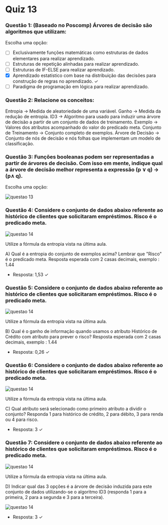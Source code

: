# Quiz 13

### Questão 1: (Baseado no Poscomp) Árvores de decisão são algoritmos que utilizam:

Escolha uma opção:

- [ ] Exclusivamente funções matemáticas como estruturas de dados elementares para realizar aprendizado.
- [ ] Estruturas de repetição alinhadas para realizar aprendizado.
- [ ] Estruturas de IF-ELSE para realizar aprendizado.
- [x] Aprendizado estatístico com base na distribuição das decisões para construção de regras no aprendizado. ✓
- [ ] Paradigma de programação em lógica para realizar aprendizado.

### Questão 2: Relacione os conceitos:

Entropia → Medida de aleatoriedade de uma variável.
Ganho → Medida da redução de entropia.
ID3 → Algoritmo para usado para induzir uma árvore de decisão a partir de um conjunto de dados de treinamento.
Exemplo → Valores dos atributos acompanhado do valor do predicado meta.
Conjunto de Treinamento → Conjunto completo de exemplos.
Árvore de Decisão → Conjunto de nós de decisão e nós folhas que implementam um modelo de classificação.

### Questão 3: Funções booleanas podem ser representadas a partir de árvores de decisão. Com isso em mente, indique qual a árvore de decisão melhor representa a expressão **(p ∨ q) → (p∧ q)**.

Escolha uma opção:

![questao 13](./imgs/quiz13_img1.png)

### Questão 4: Considere o conjunto de dados abaixo referente ao histórico de clientes que solicitaram empréstimos. Risco é o predicado meta.

![questao 14](./imgs/quiz13_img2.png)

Utilize a fórmula da entropia vista na última aula.

A) Qual é a entropia do conjunto de exemplos acima? Lembrar que "Risco" é o predicado meta. Resposta esperada com 2 casas decimais, exemplo : 1.44

- Resposta: 1,53 ✓

### Questão 5: Considere o conjunto de dados abaixo referente ao histórico de clientes que solicitaram empréstimos. Risco é o predicado meta.

![questao 14](./imgs/quiz13_img2.png)

Utilize a fórmula da entropia vista na última aula.

B) Qual é o ganho de informação quando usamos o atributo Histórico de Crédito com atributo para prever o risco? Resposta esperada com 2 casas decimais, exemplo : 1.44

- Resposta: 0,26 ✓

### Questão 6: Considere o conjunto de dados abaixo referente ao histórico de clientes que solicitaram empréstimos. Risco é o predicado meta.

![questao 14](./imgs/quiz13_img2.png)

Utilize a fórmula da entropia vista na última aula.

C) Qual atributo será selecionado como primeiro atributo a dividir o conjunto? Responda 1 para histórico de crédito, 2 para débito, 3 para renda ou 4 para risco.

- Resposta: 3 ✓

### Questão 7: Considere o conjunto de dados abaixo referente ao histórico de clientes que solicitaram empréstimos. Risco é o predicado meta.

![questao 14](./imgs/quiz13_img2.png)

Utilize a fórmula da entropia vista na última aula.

D) Indicar qual das 3 opções é a árvore de decisão induzida para este conjunto de dados utilizando-se o algoritmo ID3 (responda 1 para a primeira, 2 para a segunda e 3 para a terceira).

![questao 14](./imgs/quiz13_img3.png)

- Resposta: 3 ✓
